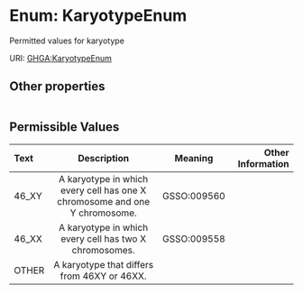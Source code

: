 
# Enum: KaryotypeEnum


Permitted values for karyotype

URI: [GHGA:KaryotypeEnum](https://w3id.org/GHGA/KaryotypeEnum)


## Other properties

|  |  |  |
| --- | --- | --- |

## Permissible Values

| Text | Description | Meaning | Other Information |
| :--- | :---: | :---: | ---: |
| 46_XY | A karyotype in which every cell has one X chromosome and one Y chromosome. | GSSO:009560 |  |
| 46_XX | A karyotype in which every cell has two X chromosomes. | GSSO:009558 |  |
| OTHER | A karyotype that differs from 46XY or 46XX. |  |  |

